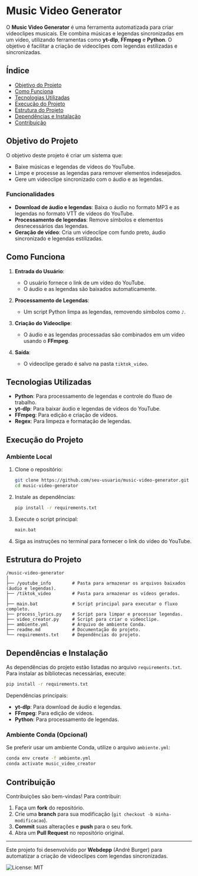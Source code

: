 # Music Video Generator

O **Music Video Generator** é uma ferramenta automatizada para criar videoclipes musicais. Ele combina músicas e legendas sincronizadas em um vídeo, utilizando ferramentas como **yt-dlp**, **FFmpeg** e **Python**. O objetivo é facilitar a criação de videoclipes com legendas estilizadas e sincronizadas.

## Índice
- [Objetivo do Projeto](#objetivo-do-projeto)
- [Como Funciona](#como-funciona)
- [Tecnologias Utilizadas](#tecnologias-utilizadas)
- [Execução do Projeto](#execução-do-projeto)
- [Estrutura do Projeto](#estrutura-do-projeto)
- [Dependências e Instalação](#dependências-e-instalação)
- [Contribuição](#contribuição)

## Objetivo do Projeto

O objetivo deste projeto é criar um sistema que:
- Baixe músicas e legendas de vídeos do YouTube.
- Limpe e processe as legendas para remover elementos indesejados.
- Gere um videoclipe sincronizado com o áudio e as legendas.

### Funcionalidades
- **Download de áudio e legendas**: Baixa o áudio no formato MP3 e as legendas no formato VTT de vídeos do YouTube.
- **Processamento de legendas**: Remove símbolos e elementos desnecessários das legendas.
- **Geração de vídeo**: Cria um videoclipe com fundo preto, áudio sincronizado e legendas estilizadas.

## Como Funciona

1. **Entrada do Usuário**:
   - O usuário fornece o link de um vídeo do YouTube.
   - O áudio e as legendas são baixados automaticamente.

2. **Processamento de Legendas**:
   - Um script Python limpa as legendas, removendo símbolos como `♪`.

3. **Criação do Videoclipe**:
   - O áudio e as legendas processadas são combinados em um vídeo usando o **FFmpeg**.

4. **Saída**:
   - O videoclipe gerado é salvo na pasta `tiktok_video`.


## Tecnologias Utilizadas

- **Python**: Para processamento de legendas e controle do fluxo de trabalho.
- **yt-dlp**: Para baixar áudio e legendas de vídeos do YouTube.
- **FFmpeg**: Para edição e criação de vídeos.
- **Regex**: Para limpeza e formatação de legendas.

## Execução do Projeto

### Ambiente Local

1. Clone o repositório:
    ```bash
    git clone https://github.com/seu-usuario/music-video-generator.git
    cd music-video-generator
    ```

2. Instale as dependências:
    ```bash
    pip install -r requirements.txt
    ```

3. Execute o script principal:
    ```bash
    main.bat
    ```

4. Siga as instruções no terminal para fornecer o link do vídeo do YouTube.


## Estrutura do Projeto

```
/music-video-generator
│
├── /youtube_info        # Pasta para armazenar os arquivos baixados (áudio e legendas).
├── /tiktok_video        # Pasta para armazenar os vídeos gerados.
│
├── main.bat             # Script principal para executar o fluxo completo.
├── process_lyrics.py    # Script para limpar e processar legendas.
├── video_creator.py     # Script para criar o videoclipe.
├── ambiente.yml         # Arquivo de ambiente Conda.
├── readme.md            # Documentação do projeto.
└── requirements.txt     # Dependências do projeto.
```

## Dependências e Instalação

As dependências do projeto estão listadas no arquivo `requirements.txt`. Para instalar as bibliotecas necessárias, execute:

```bash
pip install -r requirements.txt
```

Dependências principais:
- **yt-dlp**: Para download de áudio e legendas.
- **FFmpeg**: Para edição de vídeos.
- **Python**: Para processamento de legendas.

### Ambiente Conda (Opcional)
Se preferir usar um ambiente Conda, utilize o arquivo `ambiente.yml`:
```bash
conda env create -f ambiente.yml
conda activate music_video_creator
```

## Contribuição

Contribuições são bem-vindas! Para contribuir:
1. Faça um **fork** do repositório.
2. Crie uma **branch** para sua modificação (`git checkout -b minha-modificacao`).
3. **Commit** suas alterações e **push** para o seu fork.
4. Abra um **Pull Request** no repositório original.

---

Este projeto foi desenvolvido por **Webdepp** (André Burger) para automatizar a criação de videoclipes com legendas sincronizadas.

![License: MIT](https://img.shields.io/badge/License-MIT-yellow.svg)

